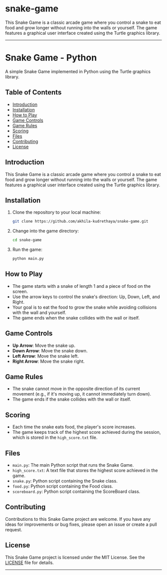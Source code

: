 # snake-game
This Snake Game is a classic arcade game where you control a snake to eat food and grow longer without running into the walls or yourself. The game features a graphical user interface created using the Turtle graphics library.

---

# Snake Game - Python

A simple Snake Game implemented in Python using the Turtle graphics library.

## Table of Contents

- [Introduction](#introduction)
- [Installation](#installation)
- [How to Play](#how-to-play)
- [Game Controls](#game-controls)
- [Game Rules](#game-rules)
- [Scoring](#scoring)
- [Files](#files)
- [Contributing](#contributing)
- [License](#license)

## Introduction

This Snake Game is a classic arcade game where you control a snake to eat food and grow longer without running into the walls or yourself. The game features a graphical user interface created using the Turtle graphics library.

## Installation

1. Clone the repository to your local machine:

   ```bash
   git clone https://github.com/akhila-kudrethaya/snake-game.git
   ```

2. Change into the game directory:

   ```bash
   cd snake-game
   ```

3. Run the game:

   ```bash
   python main.py
   ```

## How to Play

- The game starts with a snake of length 1 and a piece of food on the screen.
- Use the arrow keys to control the snake's direction: Up, Down, Left, and Right.
- Your goal is to eat the food to grow the snake while avoiding collisions with the wall and yourself.
- The game ends when the snake collides with the wall or itself.

## Game Controls

- **Up Arrow**: Move the snake up.
- **Down Arrow**: Move the snake down.
- **Left Arrow**: Move the snake left.
- **Right Arrow**: Move the snake right.

## Game Rules

- The snake cannot move in the opposite direction of its current movement (e.g., if it's moving up, it cannot immediately turn down).
- The game ends if the snake collides with the wall or itself.

## Scoring

- Each time the snake eats food, the player's score increases.
- The game keeps track of the highest score achieved during the session, which is stored in the `high_score.txt` file.

## Files

- `main.py`: The main Python script that runs the Snake Game.
- `high_score.txt`: A text file that stores the highest score achieved in the game.
- `snake.py`: Python script containing the Snake class.
- `food.py`: Python script containing the Food class.
- `scoreboard.py`: Python script containing the ScoreBoard class.

## Contributing

Contributions to this Snake Game project are welcome. If you have any ideas for improvements or bug fixes, please open an issue or create a pull request.

## License

This Snake Game project is licensed under the MIT License. See the [LICENSE](LICENSE) file for details.

---

